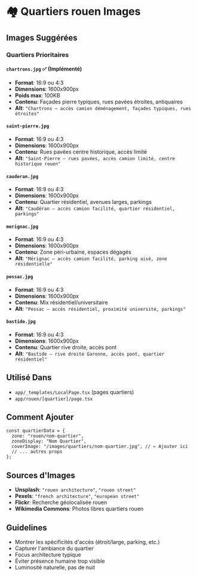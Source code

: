# 🏘️ Quartiers rouen Images

## Images Suggérées

### Quartiers Prioritaires

#### `chartrons.jpg` ✅ (Implémenté)
- **Format**: 16:9 ou 4:3
- **Dimensions**: 1600x900px
- **Poids max**: 100KB
- **Contenu**: Façades pierre typiques, rues pavées étroites, antiquaires
- **Alt**: `"Chartrons — accès camion déménagement, façades typiques, rues étroites"`

#### `saint-pierre.jpg`
- **Format**: 16:9 ou 4:3
- **Dimensions**: 1600x900px
- **Contenu**: Rues pavées centre historique, accès limité
- **Alt**: `"Saint-Pierre — rues pavées, accès camion limité, centre historique rouen"`

#### `cauderan.jpg`
- **Format**: 16:9 ou 4:3
- **Dimensions**: 1600x900px
- **Contenu**: Quartier résidentiel, avenues larges, parkings
- **Alt**: `"Caudéran — accès camion facilité, quartier résidentiel, parkings"`

#### `merignac.jpg`
- **Format**: 16:9 ou 4:3
- **Dimensions**: 1600x900px
- **Contenu**: Zone péri-urbaine, espaces dégagés
- **Alt**: `"Mérignac — accès camion facilité, parking aisé, zone résidentielle"`

#### `pessac.jpg`
- **Format**: 16:9 ou 4:3
- **Dimensions**: 1600x900px
- **Contenu**: Mix résidentiel/universitaire
- **Alt**: `"Pessac — accès résidentiel, proximité université, parkings"`

#### `bastide.jpg`
- **Format**: 16:9 ou 4:3
- **Dimensions**: 1600x900px
- **Contenu**: Quartier rive droite, accès pont
- **Alt**: `"Bastide — rive droite Garonne, accès pont, quartier résidentiel"`

## Utilisé Dans
- `app/_templates/LocalPage.tsx` (pages quartiers)
- `app/rouen/[quartier]/page.tsx`

## Comment Ajouter
```tsx
const quartierData = {
  zone: "rouen/nom-quartier",
  zoneDisplay: "Nom Quartier",
  coverImage: "/images/quartiers/nom-quartier.jpg", // ← Ajouter ici
  // ... autres props
};
```

## Sources d'Images
- **Unsplash**: `"rouen architecture"`, `"rouen street"`
- **Pexels**: `"french architecture"`, `"european street"`
- **Flickr**: Recherche géolocalisée rouen
- **Wikimedia Commons**: Photos libres quartiers rouen

## Guidelines
- Montrer les spécificités d'accès (étroit/large, parking, etc.)
- Capturer l'ambiance du quartier
- Focus architecture typique
- Éviter présence humaine trop visible
- Luminosité naturelle, pas de nuit

